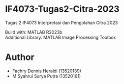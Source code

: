 # IF4073-Tugas2-Citra-2023
Tugas 2 IF4073 Interpretasi dan Pengolahan Citra 2023

Build with: MATLAB R2023b <br>
Additional Library: MATLAB Image Processing Toolbox 

# Author
- Fachry Dennis Heraldi (13520139)
- M Syahrul Surya Putra (13520161)

